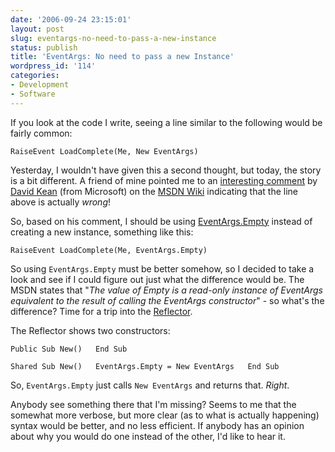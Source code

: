 ```yaml
---
date: '2006-09-24 23:15:01'
layout: post
slug: eventargs-no-need-to-pass-a-new-instance
status: publish
title: 'EventArgs: No need to pass a new Instance'
wordpress_id: '114'
categories:
- Development
- Software
---
```


If you look at the code I write, seeing a line similar to the following would be fairly common:

`RaiseEvent LoadComplete(Me, New EventArgs)`

Yesterday, I wouldn't have given this a second thought, but today, the story is a bit different. A friend of mine pointed me to an [interesting comment](http://msdnwiki.microsoft.com/en-us/mtpswiki/118wxtk3(vs.80).aspx#CommunityContentAnchor)  by [David Kean](http://davidkean.net/)  (from Microsoft) on the [MSDN Wiki](http://msdnwiki.microsoft.com/en-us/mtpswiki/default.aspx)  indicating that the line above is actually _wrong_!

So, based on his comment, I should be using [EventArgs.Empty](http://msdn2.microsoft.com/en-us/library/system.eventargs.empty.aspx)  instead of creating a new instance, something like this:

`RaiseEvent LoadComplete(Me, EventArgs.Empty)`

So using `EventArgs.Empty` must be better somehow, so I decided to take a look and see if I could figure out just what the difference would be. The MSDN states that "_The value of Empty is a read-only instance of EventArgs equivalent to the result of calling the EventArgs constructor_" - so what's the difference? Time for a trip into the [Reflector](http://www.aisto.com/roeder/DotNet/).

The Reflector shows two constructors:

`Public Sub New()  
End Sub`  
  
`Shared Sub New()  
EventArgs.Empty = New EventArgs  
End Sub  
`

So, `EventArgs.Empty` just calls `New EventArgs` and returns that. _Right_.

Anybody see something there that I'm missing? Seems to me that the somewhat more verbose, but more clear (as to what is actually happening) syntax would be better, and no less efficient. If anybody has an opinion about why you would do one instead of the other, I'd like to hear it.  

